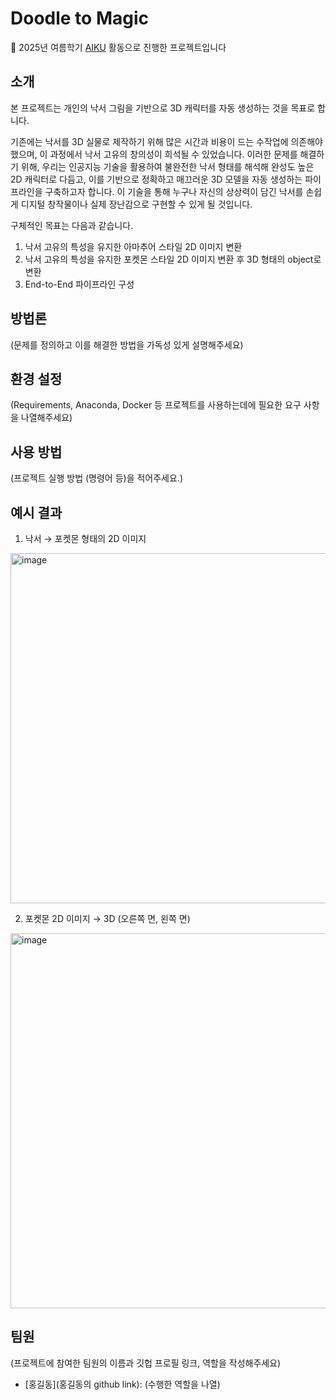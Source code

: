 # Doodle to Magic

📢 2025년 여름학기 [AIKU](https://github.com/AIKU-Official) 활동으로 진행한 프로젝트입니다


## 소개

본 프로젝트는 개인의 낙서 그림을 기반으로 3D 캐릭터를 자동 생성하는 것을 목표로 합니다. 

기존에는 낙서를 3D 실물로 제작하기 위해 많은 시간과 비용이 드는 수작업에 의존해야 했으며, 이 과정에서 낙서 고유의 창의성이 희석될 수 있었습니다. 이러한 문제를 해결하기 위해, 우리는 인공지능 기술을 활용하여 불완전한 낙서 형태를 해석해 완성도 높은 2D 캐릭터로 다듬고, 이를 기반으로 정확하고 매끄러운 3D 모델을 자동 생성하는 파이프라인을 구축하고자 합니다. 이 기술을 통해 누구나 자신의 상상력이 담긴 낙서를 손쉽게 디지털 창작물이나 실제 장난감으로 구현할 수 있게 될 것입니다.

구체적인 목표는 다음과 같습니다.
1) 낙서 고유의 특성을 유지한 아마추어 스타일 2D 이미지 변환
2) 낙서 고유의 특성을 유지한 포켓몬 스타일 2D 이미지 변환 후 3D 형태의 object로 변환
3) End-to-End 파이프라인 구성

## 방법론

(문제를 정의하고 이를 해결한 방법을 가독성 있게 설명해주세요)

## 환경 설정

(Requirements, Anaconda, Docker 등 프로젝트를 사용하는데에 필요한 요구 사항을 나열해주세요)

## 사용 방법

(프로젝트 실행 방법 (명령어 등)을 적어주세요.)

## 예시 결과

1) 낙서 → 포켓몬 형태의 2D 이미지
<img width="800" height="560" alt="image" src="https://github.com/user-attachments/assets/9e418497-9ecf-4f38-ade7-5761fc0d3f6a" />



2) 포켓몬 2D 이미지 → 3D (오른쪽 면, 왼쪽 면)

<img width="800" height="600" alt="image" src="https://github.com/user-attachments/assets/7c89a022-0a09-4a62-9839-d7d707c0c571" />


## 팀원

(프로젝트에 참여한 팀원의 이름과 깃헙 프로필 링크, 역할을 작성해주세요)

- [홍길동](홍길동의 github link): (수행한 역할을 나열)
